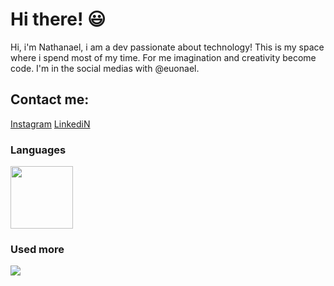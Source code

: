 <h1>Hi there! 😃</h1>

<p>Hi, i'm Nathanael, i am a dev passionate about technology!
This is my space where i spend most of my time. For me imagination and creativity become code.
I'm in the social medias with @euonael.<p>

  <h2>Contact me:</h2>
<a href="https://www.instagram.com/euonael/" target="_blank">Instagram</a>
<a href="https://www.linkedin.com/in/naelpontes/" target="_blank">LinkediN</a>

  <h3>Languages</h3>
<img src="https://github.com/euonael/euonael/assets/95258490/3e51ed0a-4222-4202-b88e-c5b68e53e921" widith=100px height=100px;>
 
  <h3>Used more</h3>
<img src="https://github.com/euonael/euonael/assets/95258490/75713a0d-96df-4272-aa78-011fe2073351" >

<!--
**euonael/euonael** is a ✨ _special_ ✨ repository because its `README.md` (this file) appears on your GitHub profile.

Here are some ideas to get you started:

- 🔭 I’m currently working on ...
- 🌱 I’m currently learning ...
- 👯 I’m looking to collaborate on ...
- 🤔 I’m looking for help with ...
- 💬 Ask me about ...
- 📫 How to reach me: ...
- 😄 Pronouns: ...
- ⚡ Fun fact: ...
-->
